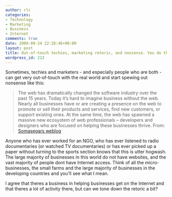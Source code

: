 ```yaml
---
author: rlc
categories:
- Technology
- Marketing
- Business
- Internet
comments: true
date: 2009-09-24 22:28:46+00:00
layout: post
title: Out-of-touch techies, marketing retoric, and nonsense. You do the math.
wordpress_id: 213
---
```


Sometimes, techies and marketers - and especially people who are both - can get very out-of-touch with the real world and start spewing out nonsense<!--more--> like this:

<blockquote>The web has dramatically changed the software industry over the past 15 years. Today it’s hard to imagine business without the web. Nearly all businesses have or are creating a presence on the web to promote or sell their products and services, find new customers, or support existing ones. At the same time, the web has spawned a massive new ecosystem of web professionals – developers and designers who are focused on helping these businesses thrive.  
From: <a href="http://blogs.msdn.com/somasegar/archive/2009/09/24/announcing-websitespark.aspx">Somasegars weblog</a></blockquote>

Anyone who has ever worked for an NGO, who has ever listened to radio documentaries (or watched TV documentaries) or has ever picked up a paper without turning to the sports section knows that this is utter hogwash. The large majority of businesses in this world do not have websites, and the vast majority of people dont have Internet access. Think of all the micro-businesses, the small farms and the large majority of businesses in the developing countries and you'll see what I mean.

I agree that theres a business in helping businesses get on the Internet and that theres a lot of activity there, but can we tone down the retoric a bit?